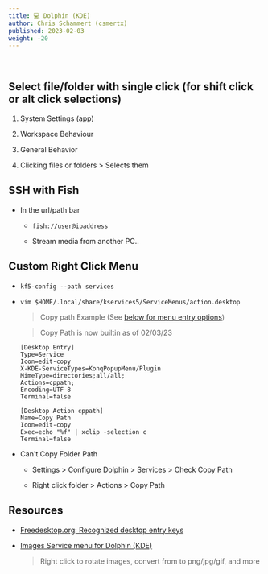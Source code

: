 ```yaml
---
title: 💻 Dolphin (KDE)
author: Chris Schammert (csmertx)
published: 2023-02-03
weight: -20
---
```


<br />

## Select file/folder with single click (for shift click or alt click selections)

1. System Settings (app)

2. Workspace Behaviour

3. General Behavior

4. Clicking files or folders > Selects them


## SSH with Fish

- In the url/path bar

    - ```fish://user@ipaddress```

    - Stream media from another PC..

## Custom Right Click Menu

- ```kf5-config --path services```

- ```vim $HOME/.local/share/kservices5/ServiceMenus/action.desktop```

    > Copy path Example (See [below for menu entry options](#resources))

    > Copy Path is now builtin as of 02/03/23

    ```
    [Desktop Entry]
    Type=Service
    Icon=edit-copy
    X-KDE-ServiceTypes=KonqPopupMenu/Plugin
    MimeType=directories;all/all;
    Actions=cppath;
    Encoding=UTF-8
    Terminal=false
    
    [Desktop Action cppath]
    Name=Copy Path
    Icon=edit-copy
    Exec=echo "%f" | xclip -selection c
    Terminal=false
    ```

- Can't Copy Folder Path

    - Settings > Configure Dolphin > Services > Check Copy Path

    - Right click folder > Actions > Copy Path

## Resources

- [Freedesktop.org: Recognized desktop entry keys](https://specifications.freedesktop.org/desktop-entry-spec/latest/ar01s06.html)

- [Images Service menu for Dolphin (KDE)](https://github.com/caco3/kim5)

    > Right click to rotate images, convert from to png/jpg/gif, and more